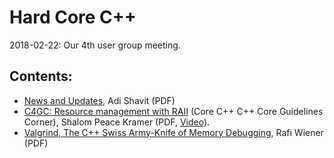 # Hard Core C++
2018-02-22: Our 4th user group meeting.

## Contents:
- [News and Updates](20180222_Shavit_CoreC++NewsUpdates.pdf), Adi Shavit (PDF)
- [C4GC: Resource management with RAII](Kramer_C4GC.pdf) (Core C++ C++ Core Guidelines Corner), Shalom Peace Kramer (PDF, [Video](https://www.youtube.com/watch?v=NAcpVD46Ino)).
- [Valgrind, The C++ Swiss Army-Knife of Memory Debugging](Wiener_Valgrind.pdf), Rafi Wiener (PDF)

